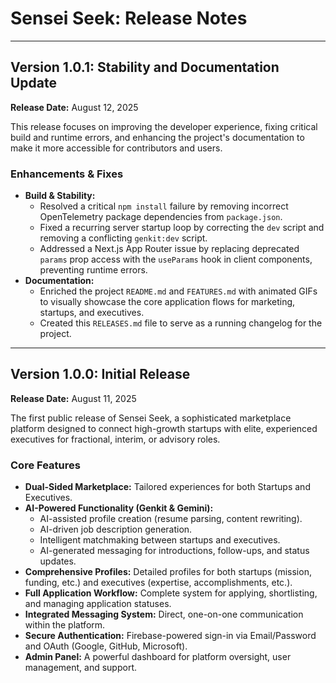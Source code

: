 # Sensei Seek: Release Notes

---

## Version 1.0.1: Stability and Documentation Update
**Release Date:** August 12, 2025

This release focuses on improving the developer experience, fixing critical build and runtime errors, and enhancing the project's documentation to make it more accessible for contributors and users.

### Enhancements & Fixes
-   **Build & Stability:**
    -   Resolved a critical `npm install` failure by removing incorrect OpenTelemetry package dependencies from `package.json`.
    -   Fixed a recurring server startup loop by correcting the `dev` script and removing a conflicting `genkit:dev` script.
    -   Addressed a Next.js App Router issue by replacing deprecated `params` prop access with the `useParams` hook in client components, preventing runtime errors.
-   **Documentation:**
    -   Enriched the project `README.md` and `FEATURES.md` with animated GIFs to visually showcase the core application flows for marketing, startups, and executives.
    -   Created this `RELEASES.md` file to serve as a running changelog for the project.

---

## Version 1.0.0: Initial Release
**Release Date:** August 11, 2025

The first public release of Sensei Seek, a sophisticated marketplace platform designed to connect high-growth startups with elite, experienced executives for fractional, interim, or advisory roles.

### Core Features
-   **Dual-Sided Marketplace:** Tailored experiences for both Startups and Executives.
-   **AI-Powered Functionality (Genkit & Gemini):**
    -   AI-assisted profile creation (resume parsing, content rewriting).
    -   AI-driven job description generation.
    -   Intelligent matchmaking between startups and executives.
    -   AI-generated messaging for introductions, follow-ups, and status updates.
-   **Comprehensive Profiles:** Detailed profiles for both startups (mission, funding, etc.) and executives (expertise, accomplishments, etc.).
-   **Full Application Workflow:** Complete system for applying, shortlisting, and managing application statuses.
-   **Integrated Messaging System:** Direct, one-on-one communication within the platform.
-   **Secure Authentication:** Firebase-powered sign-in via Email/Password and OAuth (Google, GitHub, Microsoft).
-   **Admin Panel:** A powerful dashboard for platform oversight, user management, and support.